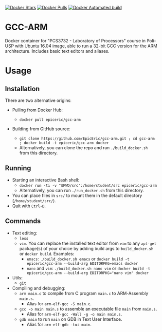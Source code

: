 [![Docker Stars](https://img.shields.io/docker/stars/epiceric/gcc-arm.svg)](https://hub.docker.com/r/epiceric/gcc-arm/)
[![Docker Pulls](https://img.shields.io/docker/pulls/epiceric/gcc-arm.svg)](https://hub.docker.com/r/epiceric/gcc-arm/)
[![Docker Automated build](https://img.shields.io/docker/automated/epiceric/gcc-arm.svg)](https://hub.docker.com/r/epiceric/gcc-arm/)

# GCC-ARM

Docker container for "PCS3732 - Laboratory of Processors" course in Poli-USP with Ubuntu 16.04 image, able to run a 32-bit GCC version for the ARM architecture. Includes basic text editors and aliases.

# Usage

## Installation

There are two alternative origins:

* Pulling from Docker Hub:
	* `docker pull epiceric/gcc-arm`

* Building from GitHub source: 
	* `git clone https://github.com/EpicEric/gcc-arm.git ; cd gcc-arm ; docker build -t epiceric/gcc-arm docker`
	* Alternatively, you can clone the repo and run `./build_docker.sh` from this directory.


## Running

* Starting an interactive Bash shell:
	* `docker run -ti -v "$PWD/src":/home/student/src epiceric/gcc-arm`
	* Alternatively, you can run `./run_docker.sh` from this directory.
* You can place files in `src/` to mount them in the default directory (`/home/student/src/`).
* Quit with `Ctrl-D`.

## Commands

* Text editing:
	* `less`
	* `vim`. You can replace the installed text editor from `vim` to any `apt-get` package(s) of your choice by adding build args to `build_docker.sh` or `docker build`. Examples:
		* `emacs`: `./build_docker.sh emacs` or `docker build -t epiceric/gcc-arm --build-arg EDITORPKG=emacs docker`
		* `nano` and `vim`: `./build_docker.sh nano vim` or `docker build -t epiceric/gcc-arm --build-arg EDITORPKG="nano vim" docker`
* Utils:
	* `git`
* Compiling and debugging:
	* `arm main.c` to compile from C program `main.c` to ARM-Assembly `main.s`.
		* Alias for `arm-elf-gcc -S main.c`.
	* `gcc -o main main.s` to assemble an executable file `main` from `main.s`.
		* Alias for `arm-elf-gcc -Wall -g -o main main.s`.
	* `gdb main` to run `main` on GDB in Text User Interface.
		* Alias for `arm-elf-gdb -tui main`.

